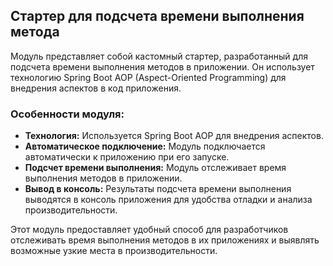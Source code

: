 ## Стартер для подсчета времени выполнения метода

Модуль представляет собой кастомный стартер, разработанный для подсчета времени выполнения методов в приложении. Он использует технологию Spring Boot AOP (Aspect-Oriented Programming) для внедрения аспектов в код приложения.

### Особенности модуля:
- **Технология:** Используется Spring Boot AOP для внедрения аспектов.
- **Автоматическое подключение:** Модуль подключается автоматически к приложению при его запуске.
- **Подсчет времени выполнения:** Модуль отслеживает время выполнения методов в приложении.
- **Вывод в консоль:** Результаты подсчета времени выполнения выводятся в консоль приложения для удобства отладки и анализа производительности.

Этот модуль предоставляет удобный способ для разработчиков отслеживать время выполнения методов в их приложениях и выявлять возможные узкие места в производительности.
